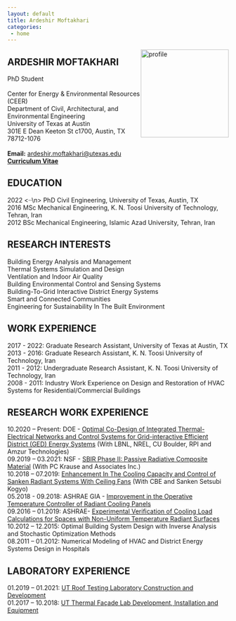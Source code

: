 ```yaml
---
layout: default
title: Ardeshir Moftakhari  
categories:
 - home
---
```

<img src="{{ site.baseurl }}/images/profile.jpg" alt="profile"
	title="Ardeshir Moftakhari" width="200" style="float: right;" />
	
	
## ARDESHIR MOFTAKHARI
PhD Student <br />
  <br />
  Center for Energy & Environmental Resources (CEER) <br />
  Department of Civil, Architectural, and Environmental Engineering <br />
  University of Texas at Austin <br />
  301E E Dean Keeton St c1700, Austin, TX 78712-1076 <br />
  <br />
**Email:** ardeshir.moftakhari@utexas.edu
<br/>
[**Curriculum Vitae**](Ardi_CV.pdf) 

## EDUCATION
2022 <··\n>		PhD Civil Engineering, University of Texas, Austin, TX <br />
2016        MSc Mechanical Engineering, K. N. Toosi University of Technology, Tehran, Iran<br />
2012		BSc Mechanical Engineering, Islamic Azad University, Tehran, Iran<br />

## RESEARCH INTERESTS
Building Energy Analysis and Management<br />
Thermal Systems Simulation and Design <br />
Ventilation and Indoor Air Quality <br />
Building Environmental Control and Sensing Systems <br />
Building-To-Grid Interactive District Energy Systems <br />
Smart and Connected Communities<br />
Engineering for Sustainability In The Built Environment <br />

## WORK EXPERIENCE

2017 - 2022: Graduate Research Assistant, University of Texas at Austin, TX <br />
2013 - 2016:     Graduate Research Assistant, K. N. Toosi University of Technology, Iran <br />
2011 - 2012:     Undergraduate Research Assistant, K. N. Toosi University of Technology, Iran <br />
2008 - 2011:     Industry Work Experience on Design and Restoration of HVAC Systems for Residential/Commercial Buildings <br />

## RESEARCH WORK EXPERIENCE
10.2020 – Present: DOE - [Optimal Co-Design of Integrated Thermal-Electrical Networks and Control Systems for 
Grid-interactive Efficient District (GED) Energy Systems](https://www.colorado.edu/lab/sbs/grid-interactive-efficient-district-energy-system) (With LBNL, NREL, CU Boulder, RPI and  Amzur Technologies) <br />
09.2019 – 03.2021: NSF - [SBIR Phase II: Passive Radiative Composite Material](https://www.nsf.gov/awardsearch/showAward?AWD_ID=1831805&HistoricalAwards=false) (With PC Krause and Associates Inc.)<br />
10.2018 – 07.2019: [Enhancement In The Cooling Capacity and Control of Sanken Radiant Systems With Ceiling Fans](https://cbe.berkeley.edu/centerline/engineering-leader-sanken-to-collaborate-on-radiant-cooling-technologies/) (With CBE and Sanken Setsubi Kogyo)<br />
05.2018 - 09.2018: ASHRAE GIA - [Improvement in the Operative Temperature Controller of Radiant Cooling Panels](https://www.ashrae.org/file%20library/technical%20resources/research/ashrae%20rp/rpbyregion-a20.v1.xls) <br />
09.2016 – 01.2019: ASHRAE- [Experimental Verification of Cooling Load Calculations for Spaces with Non-Uniform Temperature Radiant Surfaces](http://research.ashrae.org/html/) <br />
10.2012 – 12.2015:  Optimal Building System Design with Inverse Analysis and Stochastic Optimization Methods<br />
08.2011 – 01.2012: Numerical Modeling of HVAC and District Energy Systems Design in Hospitals <br />

## LABORATORY EXPERIENCE
01.2019 – 01.2021: [UT Roof Testing Laboratory Construction and Development](https://www.caee.utexas.edu/prof/Novoselac/atila_files/Laboratories.html#UTest%20House) <br />
01.2017 – 10.2018: [UT Thermal Façade Lab Development, Installation and Equipment](https://soa.utexas.edu/resources/thermal-lab) <br />
    

